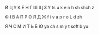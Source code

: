 Й               Ц              У           К         Е       Н        Г      Ш      Щ        З
Y                ts              u           k         e        n       h      sh     shch      z




Ф            І              В            А           П            Р            О          Л          Д        Ж
f             i               v             a           p            r              o          L          d         zh     



Я          Ч          С            М         И        Т           Ь         Б       Ю 
ya         ch         s             m         y        t           soft      b       yu



